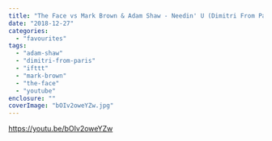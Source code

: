 ```yaml
---
title: "The Face vs Mark Brown & Adam Shaw - Needin' U (Dimitri From Paris Remix)"
date: "2018-12-27"
categories: 
  - "favourites"
tags: 
  - "adam-shaw"
  - "dimitri-from-paris"
  - "ifttt"
  - "mark-brown"
  - "the-face"
  - "youtube"
enclosure: ""
coverImage: "bOIv2oweYZw.jpg"
---
```


https://youtu.be/bOIv2oweYZw
